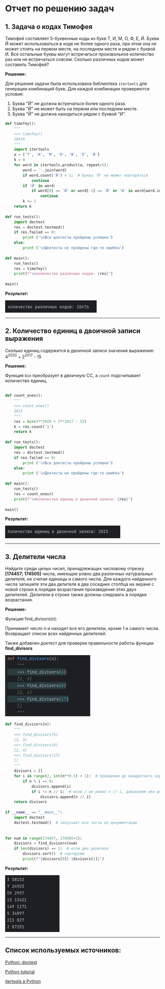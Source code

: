 # Отчет по решению задач

## 1. Задача о кодах Тимофея


Тимофей составляет 5-буквенные коды из букв Т, И, М, О, Ф, Е, Й. Буква Й может использоваться в коде не более одного раза, при этом она не может стоять на первом месте, на последнем месте и рядом с буквой И. Все остальные буквы могут встречаться произвольное количество раз или не встречаться совсем. Сколько различных кодов может составить Тимофей?

**Решение:**

Для решения задачи была использована библиотека `itertools` для генерации комбинаций букв.
Для каждой комбинации проверяются условия:
1. Буква "Й" не должна встречаться более одного раза.
2. Буква "Й" не может быть на первом или последнем месте.
3. Буква "Й" не должна находиться рядом с буквой "И".

```python
def timofey():
    """
    >>> timofey()
    10476
    """
    import itertools
    a = ['Т', 'И', 'М', 'О', 'Ф', 'Е', 'Й']
    k = 0
    for word in itertools.product(a, repeat=5):
        word = ''.join(word)
        if word.count('Й') > 1:  # Буква 'Й' не может повторяться
            continue
        if 'Й' in word:
            if word[0] == 'Й' or word[-1] == 'Й' or 'И' in word[word.index('Й') - 1:word.index('Й') + 2]:
                continue
        k += 1
    return k

def run_tests():
    import doctest
    res = doctest.testmod()
    if res.failed == 0:
        print ('\nВсе доктесты пройдены успешно')
    else:
        print ('\nДоктесты не пройдены где-то ошибка')

def main():
    run_tests()
    res = timofey()
    print(f"\nколичество различных кодов: {res}")

main()

```

**Результат:**

![img_2.png](Screens/img_2.png)

---

## 2. Количество единиц в двоичной записи выражения

Сколько единиц содержится в двоичной записи значения выражения:
4<sup>2020</sup> + 2<sup>2017</sup> - 15

**Решение:**

 Функция `bin` преобразует в двоичную СС, а `count` подсчитывает количество единиц.

```python

def count_ones():
    """
    >>> count_ones()
    2015
    """
    res = bin(4**2020 + 2**2017 - 15)
    k = res.count('1')
    return k

def run_tests():
    import doctest
    res = doctest.testmod()
    if res.failed == 0:
        print ('\nВсе доктесты пройдены успешно')
    else:
        print ('\nДоктесты не пройдены где-то ошибка')

def main():
    run_tests()
    res = count_ones()
    print(f"\nКоличество единиц в двоичной записи: {res}")

main()
```

**Результат:**

![img_1.png](Screens/img_1.png)


---

## 3. Делители числа
Найдите среди целых чисел, принадлежащих числовому отрезку **[174457; 174505]** числа, имеющие ровно два различных натуральных делителя, не считая единицы и самого числа. Для каждого найденного числа запишите эти два делителя в два соседних столбца на экране с новой строки в порядке возрастания произведения этих двух делителей. Делители в строке также должны следовать в порядке возрастания.


**Решение:**

Функция find_divisors(n):

Принимает число n и находит все его делители, кроме 1 и самого числа.
Возвращает список всех найденных делителей.

Также добавлен доктест для проверки правильности работы функции **find_divisors**

![img_3.png](Screens/img_3.png)
```python
def find_divisors(n):
    """
    >>> find_divisors(6)
    [2, 3]
    >>> find_divisors(8)
    [2, 4]
    >>> find_divisors(17)
    []
    """
    divisors = []
    for i in range(2, int(n**0.5) + 1):  # проверяем до квадратного корня
        if n % i == 0:
            divisors.append(i)
            if i != n // i:  # если i не равно n // i, добавляем оба делителя
                divisors.append(n // i)
    return divisors

if __name__ == "__main__":
    import doctest
    doctest.testmod()  # запускает все тесты из документации


for num in range(174457, 174505+1):
    divisors = find_divisors(num)
    if len(divisors) == 2:  # если два делителя
        divisors.sort()  # сортируем
        print(f"{divisors[0]} {divisors[1]}")
```

**Результат:**


![img.png](Screens/img.png)

---

## Список используемых источников:

[Python: doctest](https://ru.hexlet.io/courses/advanced_python/lessons/python-doctest/theory_unit)

[Python tutorial](https://docs.python.org/3/tutorial/)

[itertools в Python](https://habr.com/ru/companies/otus/articles/529356/)

